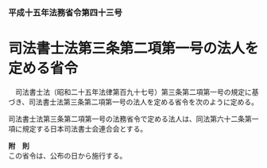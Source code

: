 ### 平成十五年法務省令第四十三号  
# 司法書士法第三条第二項第一号の法人を定める省令  
　司法書士法（昭和二十五年法律第百九十七号）第三条第二項第一号の規定に基づき、司法書士法第三条第二項第一号の法人を定める省令を次のように定める。  
  
司法書士法第三条第二項第一号の法務省令で定める法人は、同法第六十二条第一項に規定する日本司法書士会連合会とする。  
  
**附　則**  
この省令は、公布の日から施行する。  
  
